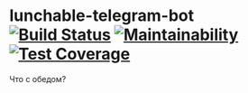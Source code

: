 # lunchable-telegram-bot [![Build Status](https://travis-ci.org/oligsei/lunchable-telegram-bot.svg?branch=master)](https://travis-ci.org/oligsei/lunchable-telegram-bot) [![Maintainability](https://api.codeclimate.com/v1/badges/33a46441bab0ddaf0d75/maintainability)](https://codeclimate.com/github/oligsei/lunchable-telegram-bot/maintainability) [![Test Coverage](https://api.codeclimate.com/v1/badges/33a46441bab0ddaf0d75/test_coverage)](https://codeclimate.com/github/oligsei/lunchable-telegram-bot/test_coverage)
Что с обедом?

